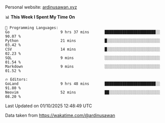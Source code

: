 Personal website: [ardinusawan.xyz](https://ardinusawan.xyz)

<!--START_SECTION:waka-->
📊 **This Week I Spent My Time On** 

```text
💬 Programming Languages: 
Go                       9 hrs 37 mins       ███████████████████████░░   90.07 % 
Python                   21 mins             █░░░░░░░░░░░░░░░░░░░░░░░░   03.42 % 
CSV                      14 mins             █░░░░░░░░░░░░░░░░░░░░░░░░   02.23 % 
SQL                      9 mins              ░░░░░░░░░░░░░░░░░░░░░░░░░   01.54 % 
Markdown                 9 mins              ░░░░░░░░░░░░░░░░░░░░░░░░░   01.52 % 

🔥 Editors: 
GoLand                   9 hrs 48 mins       ███████████████████████░░   91.80 % 
Neovim                   52 mins             ██░░░░░░░░░░░░░░░░░░░░░░░   08.20 % 
```


 Last Updated on 01/10/2025 12:48:49 UTC
<!--END_SECTION:waka-->
Data taken from https://wakatime.com/@ardinusawan
